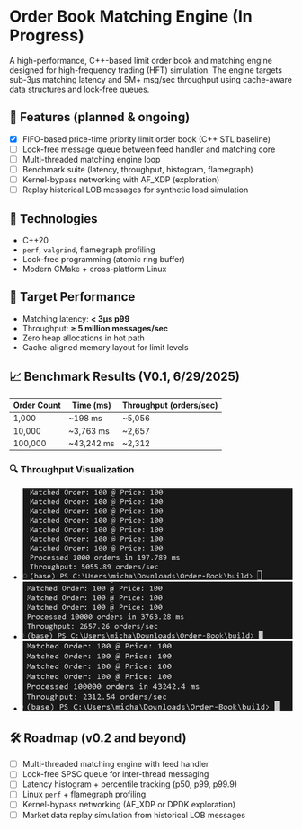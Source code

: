 # Order Book Matching Engine (In Progress)

A high-performance, C++-based limit order book and matching engine designed for high-frequency trading (HFT) simulation. The engine targets sub-3µs matching latency and 5M+ msg/sec throughput using cache-aware data structures and lock-free queues.

## 🧩 Features (planned & ongoing)

- [x] FIFO-based price-time priority limit order book (C++ STL baseline)
- [ ] Lock-free message queue between feed handler and matching core
- [ ] Multi-threaded matching engine loop
- [ ] Benchmark suite (latency, throughput, histogram, flamegraph)
- [ ] Kernel-bypass networking with AF_XDP (exploration)
- [ ] Replay historical LOB messages for synthetic load simulation

## 🔧 Technologies

- C++20
- `perf`, `valgrind`, flamegraph profiling
- Lock-free programming (atomic ring buffer)
- Modern CMake + cross-platform Linux

## 🎯 Target Performance

- Matching latency: **< 3µs p99**
- Throughput: **≥ 5 million messages/sec**
- Zero heap allocations in hot path
- Cache-aligned memory layout for limit levels

## 📈 Benchmark Results (V0.1, 6/29/2025)

| Order Count | Time (ms) | Throughput (orders/sec) |
|-------------|-----------|--------------------------|
| 1,000       | ~198 ms   | ~5,056                   |
| 10,000      | ~3,763 ms | ~2,657                   |
| 100,000     | ~43,242 ms| ~2,312                   |

### 🔍 Throughput Visualization

- ![1000 Orders](1000.png)
- ![10,000 Orders](10000.png)
- ![100,000 Orders](100000.png)

## 🛠️ Roadmap (v0.2 and beyond)

- [ ] Multi-threaded matching engine with feed handler
- [ ] Lock-free SPSC queue for inter-thread messaging
- [ ] Latency histogram + percentile tracking (p50, p99, p99.9)
- [ ] Linux `perf` + flamegraph profiling
- [ ] Kernel-bypass networking (AF_XDP or DPDK exploration)
- [ ] Market data replay simulation from historical LOB messages
